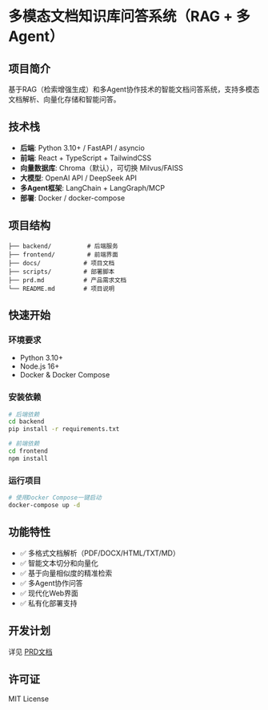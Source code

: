 # 多模态文档知识库问答系统（RAG + 多 Agent）

## 项目简介

基于RAG（检索增强生成）和多Agent协作技术的智能文档问答系统，支持多模态文档解析、向量化存储和智能问答。

## 技术栈

- **后端**: Python 3.10+ / FastAPI / asyncio
- **前端**: React + TypeScript + TailwindCSS
- **向量数据库**: Chroma（默认），可切换 Milvus/FAISS
- **大模型**: OpenAI API / DeepSeek API
- **多Agent框架**: LangChain + LangGraph/MCP
- **部署**: Docker / docker-compose

## 项目结构

```
├── backend/          # 后端服务
├── frontend/         # 前端界面
├── docs/            # 项目文档
├── scripts/         # 部署脚本
├── prd.md           # 产品需求文档
└── README.md        # 项目说明
```

## 快速开始

### 环境要求

- Python 3.10+
- Node.js 16+
- Docker & Docker Compose

### 安装依赖

```bash
# 后端依赖
cd backend
pip install -r requirements.txt

# 前端依赖
cd frontend
npm install
```

### 运行项目

```bash
# 使用Docker Compose一键启动
docker-compose up -d
```

## 功能特性

- ✅ 多格式文档解析（PDF/DOCX/HTML/TXT/MD）
- ✅ 智能文本切分和向量化
- ✅ 基于向量相似度的精准检索
- ✅ 多Agent协作问答
- ✅ 现代化Web界面
- ✅ 私有化部署支持

## 开发计划

详见 [PRD文档](prd.md)

## 许可证

MIT License
